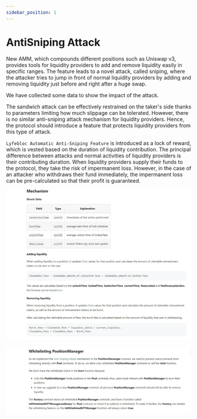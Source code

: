 ```yaml
---
sidebar_position: 1
---
```


# AntiSniping Attack

New AMM, which compounds different positions such as Uniswap v3, provides tools for liquidity providers to add and remove liquidity easily in specific ranges. The feature leads to a novel attack, called sniping, where the attacker tries to jump in front of normal liquidity providers by adding and removing liquidity just before and right after a huge swap.

We have collected some data to show the impact of the attack.

The sandwich attack can be effectively restrained on the taker's side thanks to parameters limiting how much slippage can be tolerated. However, there is no similar anti-sniping attack mechanism for liquidity providers. Hence, the protocol should introduce a feature that protects liquidity providers from this type of attack.

`Lyfebloc Automatic Anti-Sniping Feature`  is introduced as a lock of reward, which is vested based on the duration of liquidity contribution. The principal difference between attacks and normal activities of liquidity providers is their contributing duration. When liquidity providers supply their funds to the protocol, they take the risk of impermanent loss. However, in the case of an attacker who withdraws their fund immediately, the impermanent loss can be pre-calculated so that their profit is guaranteed.

![](https://raw.githubusercontent.com/Lyfebloc/lyfebloc-docs/main/wed.jpg)

![](https://raw.githubusercontent.com/Lyfebloc/lyfebloc-docs/main/wer.jpg)
